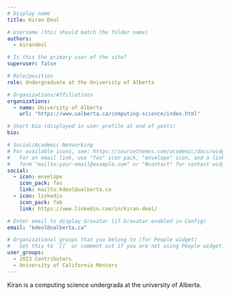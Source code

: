 ```yaml
---
# Display name
title: Kiran Deol

# Username (this should match the folder name)
authors:
  - kirandeol

# Is this the primary user of the site?
superuser: false

# Role/position
role: Undergraduate at the University of Alberta

# Organizations/Affiliations
organizations:
  - name: University of Alberta 
    url: "https://www.ualberta.ca/computing-science/index.html"

# Short bio (displayed in user profile at end of posts)
bio:

# Social/Academic Networking
# For available icons, see: https://sourcethemes.com/academic/docs/widgets/#icons
#   For an email link, use "fas" icon pack, "envelope" icon, and a link in the
#   form "mailto:your-email@example.com" or "#contact" for contact widget.
social:
  - icon: envelope
    icon_pack: fas
    link: mailto:kdeol@ualberta.ca
  - icon: linkedin
    icon_pack: fab
    link: https://www.linkedin.com/in/kiran-deol/

# Enter email to display Gravatar (if Gravatar enabled in Config)
email: "kdeol@ualberta.ca"

# Organizational groups that you belong to (for People widget)
#   Set this to `[]` or comment out if you are not using People widget.
user_groups:
  - 2023 Contributors
  - University of California Mentors
---
```


Kiran is a computing science undergrada at the university of Alberta.
